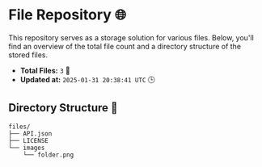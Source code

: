 # File Repository 🌐

This repository serves as a storage solution for various files. Below, you'll find an overview of the total file count and a directory structure of the stored files.

- **Total Files:** `3` 📁
- **Updated at:** `2025-01-31 20:38:41 UTC` 🕒

## Directory Structure 📂

```
files/
├── API.json
├── LICENSE
└── images
    └── folder.png

```